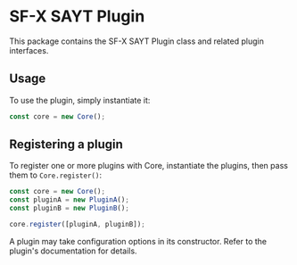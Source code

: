 # SF-X SAYT Plugin

This package contains the SF-X SAYT Plugin class and related plugin interfaces.

## Usage

To use the plugin, simply instantiate it:

```js
const core = new Core();
```

## Registering a plugin

To register one or more plugins with Core, instantiate the plugins, then
pass them to `Core.register()`:

```js
const core = new Core();
const pluginA = new PluginA();
const pluginB = new PluginB();

core.register([pluginA, pluginB]);
```

A plugin may take configuration options in its constructor. Refer to the
plugin's documentation for details.
